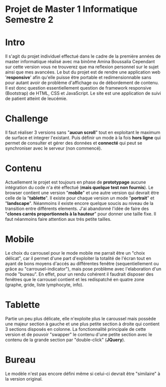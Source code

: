 # Projet de Master 1 Informatique Semestre 2

Intro
=====

Il s'agit du projet individuel effectué dans le cadre de la première années de master informatique réalisé avec ma binôme Amina Boussalia 
Cependant sur cette version vous ne trouverez que ma reflexion personnel sur le sujet ainsi que mes avancées.
Le but du projet est de rendre une application web '__responsive__' afin qu'elle puisse être portable et redimensionnable sans pour autant avoir de problème
d'affichage ou de débordement de contenu.
Il est donc question essentiellement question de framework responsive (Bootstrap) de HTML, CSS et JavaScript.
Le site est une application de suivi de patient atteint de leucémie.

Challenge
=========

Il faut réaliser 3 versions sans "__aucun scroll__" tout en exploitant le maximum de surface et integrer l'existant. Puis définir un mode à la fois __hors ligne__ qui permet 
de consulter et gérer des données et __connecté__ qui peut se synchroniser avec le serveur (non commencé).

Contenu
=======

Actuellement le projet est toujours en phase de __prototypage__ aucune intégration du code n'a été effectué (__mais quelque test non fournis__).
Le browser contient une version "__mobile__" et une autre version qui devrait être celle de la "__tablette__".
Il existe pour chaque version un mode "__portrait__" et "__landscape__". Néanmoins il existe encore quelque soucis au niveau de la transition entre différents elements.
J'ai abandonné l'idée de faire des "__clones carrés proportionnels à la hauteur__" pour donner une taille fixe. Il faut néanmoins faire attention aux trés petite tailles.


Mobile
======

Le choix du carrousel pour le mode mobile me parrait être un "choix délicat", car il permet d'une part d'exploiter la totalité de l'écran tout en ayant de bons moyens
d'accés au différentes fenêtre (sequentiellement ou grâce au "carrousel-indicator"), mais pose problème avec l'elaboration d'un mode "bureau". En effet, pour un rendu 
cohérent il faudrait disposer des fenêtres que le carrousel contient et les redispatché en quatre zone (graphe, gride, liste lymphocyte, info).

Tablette
========

Partie un peu plus délicate, elle n'exploite plus le caroussel mais possède une majeur section à gauche et une plus petite section à droite qui contient 3 sections disposés en colonne.
La fonctionnalité principale de cette version et de pouvoir "swapper" le contenu d'une petite section avec le contenu de la grande section par "double-click" (__JQuery__).

Bureau
======

Le modèle n'est pas encore défini même si celui-ci devrait être "similaire" à la version original.



